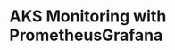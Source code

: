 # AKS Monitoring with PrometheusGrafana                                                                                                                                                                                                                                                                                                                                                                                                                                                                                           
